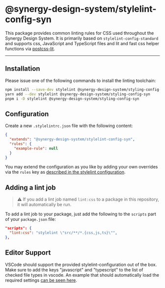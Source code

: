 # @synergy-design-system/stylelint-config-syn

This package provides common linting rules for CSS used throughout the Synergy Design System. It is primarily based on `stylelint-config-standard` and supports css, JavaScript and TypeScript files and lit and fast css helper functions via [postcss-lit](https://github.com/43081j/postcss-lit).

---

## Installation

Please issue one of the following commands to install the linting toolchain:

```bash
npm install --save-dev stylelint @synergy-design-system/styling-config-syn
yarn add --dev stylelint @synergy-design-system/styling-config-syn
pnpm i -D stylelint @synergy-design-system/styling-config-syn
```

## Configuration

Create a new `.stylelintrc.json` file with the following content:

```json
{
  "extends": "@synergy-design-system/stylelint-config-syn",
  "rules": {
    "example-rule": null
  }
}
```

You may extend the configuration as you like by adding your own overrides via the `rules` key as [described in the stylelint configuration](https://stylelint.io/user-guide/configure#rules).

## Adding a lint job

> ⚠️ If you add a lint job named `lint:css` to a package in this repository, it will automatically be run.

To add a lint job to your package, just add the following to the `scripts` part of your `package.json` file:

```json
"scripts": {
  "lint:css": "stylelint \"src/**/*.{css,js,ts}\"",
},
```

## Editor Support

VSCode should support the provided stylelint-configuration out of the box. Make sure to add the keys "javascript" and "typescript" to the list of checked file types in vscode. An example that should automatically load the required settings [can be seen here](../../.vscode/settings.json).
